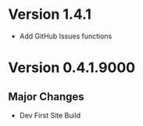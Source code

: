 # Version 1.4.1  
- Add GitHub Issues functions

# Version 0.4.1.9000  
## Major Changes  
- Dev First Site Build  


